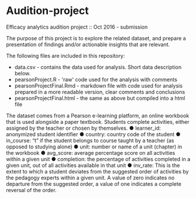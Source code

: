 # Audition-project
Efficacy analytics audition project :: Oct 2016 - submission

The purpose of this project is to explore the related dataset, and prepare a
presentation of findings and/or actionable insights that are relevant.

The following files are included in this repository:
- data.csv - contains the data used for analysis. Short data description below.
- pearsonProject.R - 'raw' code used for the analysis with comments
- pearsonProjectFinal.Rmd - markdown file with code used for analysis prepared in a more readable version, clear comments and conclusions
- pearsonProjectFinal.html - the same as above but compiled into a html file

The dataset comes from a Pearson e-learning platform, an online workbook that is
used alongside a paper textbook. Students complete activities, either assigned by the
teacher or chosen by themselves.
● learner_id​: anonymized student identifier
● country​: country code of the student
● in_course​: “t” if the student belongs to course taught by a teacher (as opposed
to studying alone)
● unit​: number or name of a unit (chapter) in the workbook
● avg_score​: average percentage score on all activities within a given unit
● completion​: the percentage of activities completed in a given unit, out of all
activities available in that unit
● inv_rate​: This is the extent to which a student deviates from the suggested
order of activities by the pedagogy experts within a given unit. A value of zero
indicates no departure from the suggested order, a value of one indicates a
complete reversal of the order.
